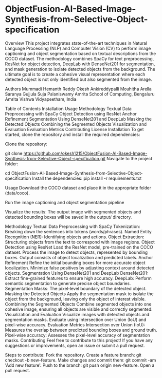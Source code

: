 # ObjectFusion-AI-Based-Image-Synthesis-from-Selective-Object-specification
Overview
This project integrates state-of-the-art techniques in Natural Language Processing (NLP) and Computer Vision (CV) to perform image captioning and object segmentation based on textual descriptions from the COCO dataset. The methodology combines SpaCy for text preprocessing, ResNet for object detection, DeepLab with DenseNet201 for segmentation, and mask generation to isolate detected objects from the background. The ultimate goal is to create a cohesive visual representation where each detected object is not only identified but also segmented from the image.

Authors
Mummadi Hemanth Reddy
Okesh Ankireddypalli
Mouhitha Arella
Saranya Gujjula
Suja Palaniswamy
Amrita School of Computing, Bengaluru
Amrita Vishwa Vidyapeetham, India

Table of Contents
Installation
Usage
Methodology
Textual Data Preprocessing with SpaCy
Object Detection using ResNet
Anchor Refinement
Segmentation Using DenseNet201 and DeepLab
Masking the Detected Objects
Combining the Segmented Objects
Visualization and Evaluation
Evaluation Metrics
Contributing
License
Installation
To get started, clone the repository and install the required dependencies:

Clone the repository:

git clone https://github.com/okesh1215/ObjectFusion-AI-Based-Image-Synthesis-from-Selective-Object-specification.git
Navigate to the project folder:


cd ObjectFusion-AI-Based-Image-Synthesis-from-Selective-Object-specification
Install the dependencies:
pip install -r requirements.txt

Usage
Download the COCO dataset and place it in the appropriate folder (data/coco).

Run the image captioning and object segmentation pipeline

Visualize the results: The output image with segmented objects and detected bounding boxes will be saved in the output/ directory.

Methodology
Textual Data Preprocessing with SpaCy
Tokenization: Breaking down the sentences into tokens (words/phrases).
Named Entity Recognition (NER): Identifying objects and actions.
Object Extraction: Structuring objects from the text to correspond with image regions.
Object Detection using ResNet
Load the ResNet model, pre-trained on the COCO dataset.
Process the image to detect objects, represented by bounding boxes.
Output consists of object localization and predicted labels.
Anchor Refinement
Refine the initial bounding boxes for more accurate object localization.
Minimize false positives by adjusting context around detected objects.
Segmentation Using DenseNet201 and DeepLab
DenseNet201: Extract fine-grained features to ensure high accuracy.
DeepLab: Perform semantic segmentation to generate precise object boundaries.
Segmentation Masks: The pixel-level boundary of the detected object.
Masking the Detected Objects
Apply the segmentation mask to isolate the object from the background, leaving only the object of interest visible.
Combining the Segmented Objects
Combine segmented objects into one cohesive image, ensuring all objects are visible and correctly segmented.
Visualization and Evaluation
Visualize images with detected objects and segmentation masks.
Evaluate using Intersection over Union (IoU) and pixel-wise accuracy.
Evaluation Metrics
Intersection over Union (IoU): Measures the overlap between predicted bounding boxes and ground truth.
Pixel-wise accuracy: Assesses the pixel-level accuracy of segmentation masks.
Contributing
Feel free to contribute to this project! If you have any suggestions or improvements, open an issue or submit a pull request.

Steps to contribute:
Fork the repository.
Create a feature branch: git checkout -b new-feature.
Make changes and commit them: git commit -am 'Add new feature'.
Push to the branch: git push origin new-feature.
Open a pull request.
